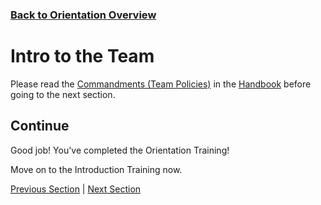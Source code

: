 ### [Back to Orientation Overview](./)

# Intro to the Team

Please read the [Commandments (Team Policies)](../../Handbook/2.%20Policies%20and%20Standards/Policies.md) in the [Handbook](../../Handbook) before going to the next section.

## Continue
Good job! You've completed the Orientation Training!

Move on to the Introduction Training now.

[Previous Section](./1.%20computerSetup.md) | [Next Section](../1.%20Introduction)